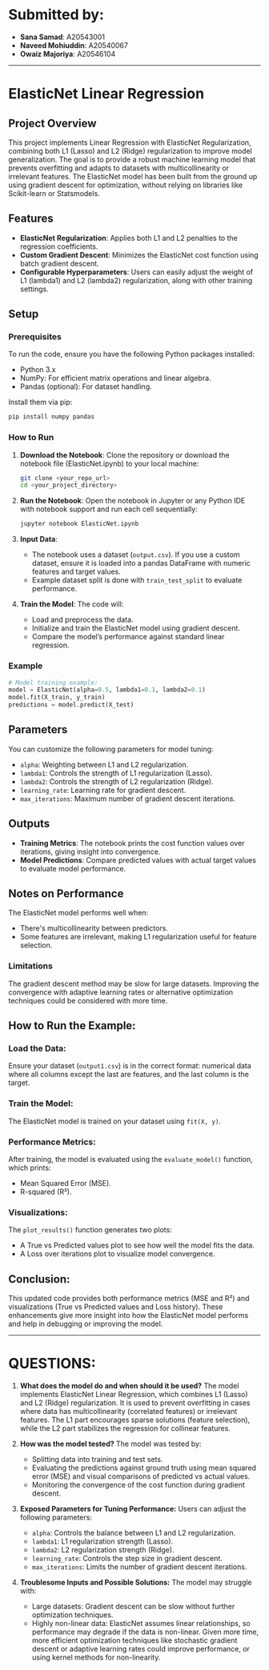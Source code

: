 # Submitted by:
- **Sana Samad**: A20543001
- **Naveed Mohiuddin**: A20540067
- **Owaiz Majoriya**: A20546104

---

# ElasticNet Linear Regression

## Project Overview
This project implements Linear Regression with ElasticNet Regularization, combining both L1 (Lasso) and L2 (Ridge) regularization to improve model generalization. The goal is to provide a robust machine learning model that prevents overfitting and adapts to datasets with multicollinearity or irrelevant features. The ElasticNet model has been built from the ground up using gradient descent for optimization, without relying on libraries like Scikit-learn or Statsmodels.

## Features
- **ElasticNet Regularization**: Applies both L1 and L2 penalties to the regression coefficients.
- **Custom Gradient Descent**: Minimizes the ElasticNet cost function using batch gradient descent.
- **Configurable Hyperparameters**: Users can easily adjust the weight of L1 (lambda1) and L2 (lambda2) regularization, along with other training settings.

## Setup

### Prerequisites
To run the code, ensure you have the following Python packages installed:
- Python 3.x
- NumPy: For efficient matrix operations and linear algebra.
- Pandas (optional): For dataset handling.

Install them via pip:

```bash
pip install numpy pandas
```

### How to Run
1. **Download the Notebook**: Clone the repository or download the notebook file (ElasticNet.ipynb) to your local machine:
    ```bash
    git clone <your_repo_url>
    cd <your_project_directory>
    ```
   
2. **Run the Notebook**: Open the notebook in Jupyter or any Python IDE with notebook support and run each cell sequentially:
    ```bash
    jupyter notebook ElasticNet.ipynb
    ```

3. **Input Data**:
   - The notebook uses a dataset (`output.csv`). If you use a custom dataset, ensure it is loaded into a pandas DataFrame with numeric features and target values.
   - Example dataset split is done with `train_test_split` to evaluate performance.

4. **Train the Model**: The code will:
   - Load and preprocess the data.
   - Initialize and train the ElasticNet model using gradient descent.
   - Compare the model’s performance against standard linear regression.

### Example
```python
# Model training example:
model = ElasticNet(alpha=0.5, lambda1=0.1, lambda2=0.1)
model.fit(X_train, y_train)
predictions = model.predict(X_test)
```

## Parameters
You can customize the following parameters for model tuning:
- `alpha`: Weighting between L1 and L2 regularization.
- `lambda1`: Controls the strength of L1 regularization (Lasso).
- `lambda2`: Controls the strength of L2 regularization (Ridge).
- `learning_rate`: Learning rate for gradient descent.
- `max_iterations`: Maximum number of gradient descent iterations.

## Outputs
- **Training Metrics**: The notebook prints the cost function values over iterations, giving insight into convergence.
- **Model Predictions**: Compare predicted values with actual target values to evaluate model performance.

## Notes on Performance
The ElasticNet model performs well when:
- There's multicollinearity between predictors.
- Some features are irrelevant, making L1 regularization useful for feature selection.

### Limitations
The gradient descent method may be slow for large datasets. Improving the convergence with adaptive learning rates or alternative optimization techniques could be considered with more time.

## How to Run the Example:
### Load the Data:
Ensure your dataset (`output1.csv`) is in the correct format: numerical data where all columns except the last are features, and the last column is the target.

### Train the Model:
The ElasticNet model is trained on your dataset using `fit(X, y)`.

### Performance Metrics:
After training, the model is evaluated using the `evaluate_model()` function, which prints:
- Mean Squared Error (MSE).
- R-squared (R²).

### Visualizations:
The `plot_results()` function generates two plots:
- A True vs Predicted values plot to see how well the model fits the data.
- A Loss over iterations plot to visualize model convergence.

## Conclusion:
This updated code provides both performance metrics (MSE and R²) and visualizations (True vs Predicted values and Loss history). These enhancements give more insight into how the ElasticNet model performs and help in debugging or improving the model.

---

# QUESTIONS:

1. **What does the model do and when should it be used?**
   The model implements ElasticNet Linear Regression, which combines L1 (Lasso) and L2 (Ridge) regularization. It is used to prevent overfitting in cases where data has multicollinearity (correlated features) or irrelevant features. The L1 part encourages sparse solutions (feature selection), while the L2 part stabilizes the regression for collinear features.

2. **How was the model tested?**
   The model was tested by:
   - Splitting data into training and test sets.
   - Evaluating the predictions against ground truth using mean squared error (MSE) and visual comparisons of predicted vs actual values.
   - Monitoring the convergence of the cost function during gradient descent.

3. **Exposed Parameters for Tuning Performance:**
   Users can adjust the following parameters:
   - `alpha`: Controls the balance between L1 and L2 regularization.
   - `lambda1`: L1 regularization strength (Lasso).
   - `lambda2`: L2 regularization strength (Ridge).
   - `learning_rate`: Controls the step size in gradient descent.
   - `max_iterations`: Limits the number of gradient descent iterations.

4. **Troublesome Inputs and Possible Solutions:**
   The model may struggle with:
   - Large datasets: Gradient descent can be slow without further optimization techniques.
   - Highly non-linear data: ElasticNet assumes linear relationships, so performance may degrade if the data is non-linear. Given more time, more efficient optimization techniques like stochastic gradient descent or adaptive learning rates could improve performance, or using kernel methods for non-linearity.
